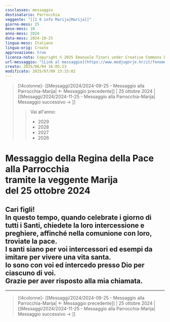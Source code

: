 ```yaml
---
cssclasses: messaggio
destinatario: Parrocchia
veggente: "[[1 6 info Marija|Marija]]"
giorno-mess: 25
mese-mess: 10
anno-mess: 2024
data-mess: 2024-10-25
lingua-mess: Italiano
lingua-orig: Croato
approvazione: true
licenza-nota: Copyright © 2025 Emanuele Tinari under Creative Commons BY-NC-SA 4.0 https://creativecommons.org/licenses/by-nc-sa/4.0/
url-messaggio: "[Link al messaggio](https://www.medjugorje.hr/it/fenomeno-di-medjugorje/messaggi-della-madonna/?datum=2024-10-25)"
creato: 2025/06/04 16:05:23
modificato: 2025/07/09 23:33:02
---
```


> [!4colonne]- [[Messaggi/2024/2024-09-25 - Messaggio alla Parrocchia-Marija| ← Messaggio precedente]] | 25 ottobre 2024 | [[Messaggi/2024/2024-11-25 - Messaggio alla Parrocchia-Marija| Messaggio successivo → ]]
>> <span class="verde">Vai all'anno:</span>
>> - 2029
>> - 2028
>> - 2027
>> - 2026
>

# Messaggio della Regina della Pace<br>alla Parrocchia<br>tramite la veggente Marija<br>del 25 ottobre 2024

## Cari figli!<br>In questo tempo, quando celebrate i giorno di tutti i Santi, chiedete la loro intercessione e preghiere, affinché nella comunione con loro, troviate la pace.<br>I santi siano per voi intercessori ed esempi da imitare per vivere una vita santa.<br>Io sono con voi ed intercedo presso Dio per ciascuno di voi.<br>Grazie per aver risposto alla mia chiamata.

***

> [!4colonne]- [[Messaggi/2024/2024-09-25 - Messaggio alla Parrocchia-Marija| ← Messaggio precedente]] | 25 ottobre 2024 | [[Messaggi/2024/2024-11-25 - Messaggio alla Parrocchia-Marija| Messaggio successivo → ]]
